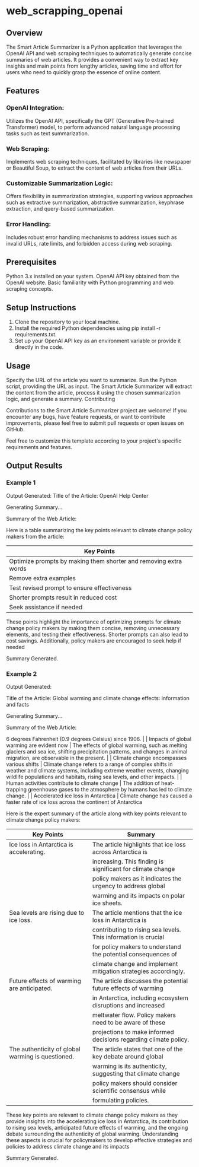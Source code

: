 # web_scrapping_openai

## Overview

The Smart Article Summarizer is a Python application that leverages the OpenAI API and web scraping techniques to automatically generate concise summaries of web articles. It provides a convenient way to extract key insights and main points from lengthy articles, saving time and effort for users who need to quickly grasp the essence of online content.

## Features

### OpenAI Integration:
Utilizes the OpenAI API, specifically the GPT (Generative Pre-trained Transformer) model, to perform advanced natural language processing tasks such as text summarization.
### Web Scraping: 
Implements web scraping techniques, facilitated by libraries like newspaper or Beautiful Soup, to extract the content of web articles from their URLs.
### Customizable Summarization Logic: 
Offers flexibility in summarization strategies, supporting various approaches such as extractive summarization, abstractive summarization, keyphrase extraction, and query-based summarization.
### Error Handling: 
Includes robust error handling mechanisms to address issues such as invalid URLs, rate limits, and forbidden access during web scraping.

## Prerequisites

Python 3.x installed on your system.
OpenAI API key obtained from the OpenAI website.
Basic familiarity with Python programming and web scraping concepts.

## Setup Instructions

1. Clone the repository to your local machine.
2. Install the required Python dependencies using pip install -r requirements.txt.
3. Set up your OpenAI API key as an environment variable or provide it directly in the code.

## Usage

Specify the URL of the article you want to summarize.
Run the Python script, providing the URL as input.
The Smart Article Summarizer will extract the content from the article, process it using the chosen summarization logic, and generate a summary.
Contributing

Contributions to the Smart Article Summarizer project are welcome! If you encounter any bugs, have feature requests, or want to contribute improvements, please feel free to submit pull requests or open issues on GitHub.

Feel free to customize this template according to your project's specific requirements and features.

## Output Results 

### Example 1 

Output Generated:
Title of the Article: OpenAI Help Center

Generating Summary...

Summary of the Web Article:

 Here is a table summarizing the key points relevant to climate change policy makers from the article:

| Key Points                                                       |
|------------------------------------------------------------------|
| Optimize prompts by making them shorter and removing extra words |
| Remove extra examples                                            |
| Test revised prompt to ensure effectiveness                      |
| Shorter prompts result in reduced cost                           |
| Seek assistance if needed                                        |

These points highlight the importance of optimizing prompts for climate change policy makers by making them concise, removing unnecessary elements, and testing their effectiveness. Shorter prompts can also lead to cost savings. Additionally, policy makers are encouraged to seek help if needed

Summary Generated.

### Example 2 

Output Generated:

Title of the Article: Global warming and climate change effects: information and facts

Generating Summary...


Summary of the Web Article:

 6 degrees Fahrenheit (0.9 degrees Celsius) since 1906.                |
| Impacts of global warming are evident now         | The effects of global warming, such as melting glaciers and sea ice, shifting precipitation patterns, and changes in animal migration, are observable in the present.                                 |
| Climate change encompasses various shifts         | Climate change refers to a range of complex shifts in weather and climate systems, including extreme weather events, changing wildlife populations and habitats, rising sea levels, and other impacts. |
| Human activities contribute to climate change     | The addition of heat-trapping greenhouse gases to the atmosphere by humans has led to climate change.                                  |
| Accelerated ice loss in Antarctica                | Climate change has caused a faster rate of ice loss across the continent of Antarctica 

Here is the expert summary of the article along with key points relevant to climate change policy makers:
  
| Key Points                                        | Summary                                                         |
|---------------------------------------------------|-----------------------------------------------------------------|
| Ice loss in Antarctica is accelerating.           | The article highlights that ice loss across Antarctica is       |
|                                                   | increasing. This finding is significant for climate change      |
|                                                   | policy makers as it indicates the urgency to address global     |
|                                                   | warming and its impacts on polar ice sheets.                    |
| Sea levels are rising due to ice loss.            | The article mentions that the ice loss in Antarctica is         |
|                                                   | contributing to rising sea levels. This information is crucial  |
|                                                   | for policy makers to understand the potential consequences of   |
|                                                   | climate change and implement mitigation strategies accordingly. |
| Future effects of warming are anticipated.        | The article discusses the potential future effects of warming   |
|                                                   | in Antarctica, including ecosystem disruptions and increased    |
|                                                   | meltwater flow. Policy makers need to be aware of these         |
|                                                   | projections to make informed decisions regarding climate policy.|
| The authenticity of global warming is questioned. | The article states that one of the key debate around global     |
|                                                   | warming is its authenticity, suggesting that climate change     |
|                                                   | policy makers should consider scientific consensus while        |
|                                                   | formulating policies.                                           |

These key points are relevant to climate change policy makers as they provide insights into the accelerating ice loss in Antarctica, its contribution to rising sea levels, anticipated future effects of warming, and the ongoing debate surrounding the authenticity of global warming. Understanding these aspects is crucial for policymakers to develop effective strategies and policies to address climate change and its impacts

Summary Generated.
